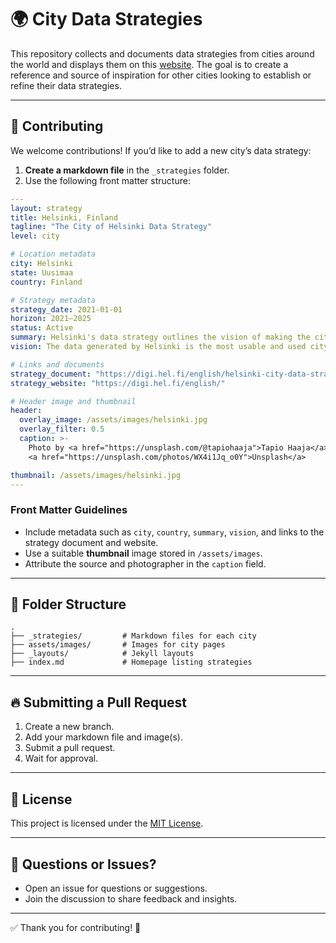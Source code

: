 
# 🌍 City Data Strategies

This repository collects and documents data strategies from cities around the world and displays them on this [website](https://datacities.github.io/). The goal is to create a reference and source of inspiration for other cities looking to establish or refine their data strategies.

---

## 🚀 **Contributing**
We welcome contributions! If you’d like to add a new city’s data strategy:

1. **Create a markdown file** in the `_strategies` folder.
2. Use the following front matter structure:

```yaml
---
layout: strategy
title: Helsinki, Finland
tagline: "The City of Helsinki Data Strategy"
level: city

# Location metadata
city: Helsinki
state: Uusimaa
country: Finland

# Strategy metadata
strategy_date: 2021-01-01
horizon: 2021–2025
status: Active
summary: Helsinki's data strategy outlines the vision of making the city's data the most usable and used city data in the world.
vision: The data generated by Helsinki is the most usable and used city data in the world by 2025.

# Links and documents
strategy_document: "https://digi.hel.fi/english/helsinki-city-data-strategy/"
strategy_website: "https://digi.hel.fi/english/"

# Header image and thumbnail
header:
  overlay_image: /assets/images/helsinki.jpg
  overlay_filter: 0.5
  caption: >-
    Photo by <a href="https://unsplash.com/@tapiohaaja">Tapio Haaja</a> on 
    <a href="https://unsplash.com/photos/WX4i1Jq_o0Y">Unsplash</a>

thumbnail: /assets/images/helsinki.jpg
---
```

### **Front Matter Guidelines**  
- Include metadata such as `city`, `country`, `summary`, `vision`, and links to the strategy document and website.
- Use a suitable **thumbnail** image stored in `/assets/images`.
- Attribute the source and photographer in the `caption` field.

---

## 📂 **Folder Structure**
```
.
├── _strategies/         # Markdown files for each city
├── assets/images/       # Images for city pages
├── _layouts/            # Jekyll layouts
├── index.md             # Homepage listing strategies
```

---

## 🔥 **Submitting a Pull Request**
1. Create a new branch.
2. Add your markdown file and image(s).
3. Submit a pull request.
4. Wait for approval.

---

## 📜 **License**
This project is licensed under the [MIT License](LICENSE).

---

## 💬 **Questions or Issues?**
- Open an issue for questions or suggestions.  
- Join the discussion to share feedback and insights.  

---

✅ Thank you for contributing! 🙌
